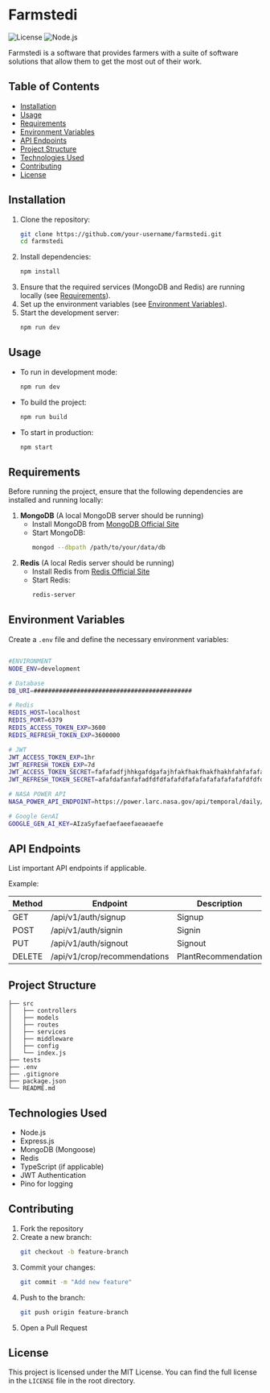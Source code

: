 # Farmstedi

![License](https://img.shields.io/badge/license-MIT-blue.svg)
![Node.js](https://img.shields.io/badge/node.js-v18.0.0-green)

Farmstedi is a software that provides farmers with a suite of software solutions that allow them to get the most out of their work.

## Table of Contents
- [Installation](#installation)
- [Usage](#usage)
- [Requirements](#requirements)
- [Environment Variables](#environment-variables)
- [API Endpoints](#api-endpoints)
- [Project Structure](#project-structure)
- [Technologies Used](#technologies-used)
- [Contributing](#contributing)
- [License](#license)

## Installation

1. Clone the repository:
   ```sh
   git clone https://github.com/your-username/farmstedi.git
   cd farmstedi
   ```
2. Install dependencies:
   ```sh
   npm install
   ```
3. Ensure that the required services (MongoDB and Redis) are running locally (see [Requirements](#requirements)).
4. Set up the environment variables (see [Environment Variables](#environment-variables)).
5. Start the development server:
   ```sh
   npm run dev
   ```

## Usage

- To run in development mode:
  ```sh
  npm run dev
  ```
- To build the project:
  ```sh
  npm run build
  ```
- To start in production:
  ```sh
  npm start
  ```

## Requirements

Before running the project, ensure that the following dependencies are installed and running locally:

1. **MongoDB** (A local MongoDB server should be running)
   - Install MongoDB from [MongoDB Official Site](https://www.mongodb.com/try/download/community)
   - Start MongoDB:
     ```sh
     mongod --dbpath /path/to/your/data/db
     ```
2. **Redis** (A local Redis server should be running)
   - Install Redis from [Redis Official Site](https://redis.io/download)
   - Start Redis:
     ```sh
     redis-server
     ```

## Environment Variables

Create a `.env` file and define the necessary environment variables:

```sh

#ENVIRONMENT 
NODE_ENV=development 

# Database
DB_URI=############################################

# Redis 
REDIS_HOST=localhost
REDIS_PORT=6379 
REDIS_ACCESS_TOKEN_EXP=3600
REDIS_REFRESH_TOKEN_EXP=3600000

# JWT 
JWT_ACCESS_TOKEN_EXP=1hr
JWT_REFRESH_TOKEN_EXP=7d
JWT_ACCESS_TOKEN_SECRET=fafafadfjhhkgafdgafajhfakfhakfhakfhakhfahfafafafsa
JWT_REFRESH_TOKEN_SECRET=afafdafanfafadfdfdfafafdfafafafafafafafafdfdfdfaf

# NASA POWER API 
NASA_POWER_API_ENDPOINT=https://power.larc.nasa.gov/api/temporal/daily/point

# Google GenAI
GOOGLE_GEN_AI_KEY=AIzaSyfaefaefaeefaeaeaefe
```

## API Endpoints

List important API endpoints if applicable.

Example:

| Method | Endpoint       | Description         |
|--------|--------------|---------------------|
| GET    | /api/v1/auth/signup   | Signup    |
| POST   | /api/v1/auth/signin  | Signin  |
| PUT    | /api/v1/auth/signout | Signout   |
| DELETE | /api/v1/crop/recommendations | PlantRecommendation    |

## Project Structure

```
├── src
│   ├── controllers
│   ├── models
│   ├── routes
│   ├── services
│   ├── middleware
│   ├── config
│   └── index.js
├── tests
├── .env
├── .gitignore
├── package.json
└── README.md
```

## Technologies Used

- Node.js
- Express.js
- MongoDB (Mongoose)
- Redis
- TypeScript (if applicable)
- JWT Authentication
- Pino for logging

## Contributing

1. Fork the repository
2. Create a new branch:
   ```sh
   git checkout -b feature-branch
   ```
3. Commit your changes:
   ```sh
   git commit -m "Add new feature"
   ```
4. Push to the branch:
   ```sh
   git push origin feature-branch
   ```
5. Open a Pull Request

## License

This project is licensed under the MIT License. You can find the full license in the `LICENSE` file in the root directory.

